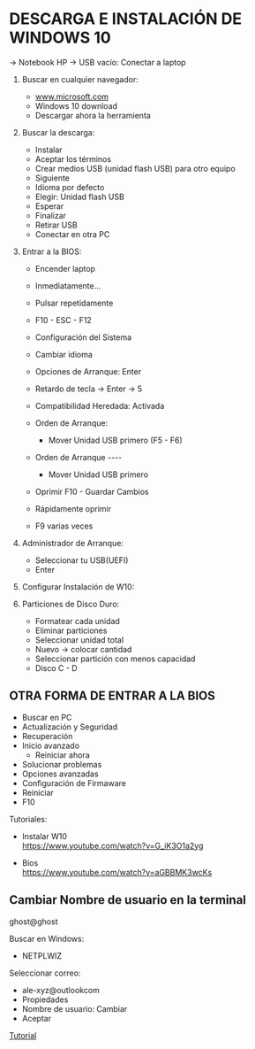 # DESCARGA E INSTALACIÓN DE WINDOWS 10
-> Notebook HP
-> USB vacío: Conectar a laptop

1. Buscar en cualquier navegador:
	- www.microsoft.com
	- Windows 10 download
	- Descargar ahora la herramienta

2. Buscar la descarga:
	- Instalar
	- Aceptar los términos
	- Crear medios USB (unidad flash USB) para otro equipo
	- Siguiente
	- Idioma por defecto
	- Elegir: Unidad flash USB
	- Esperar
	- Finalizar
	- Retirar USB
	- Conectar en otra PC

3. Entrar a la BIOS:
	- Encender laptop
	- Inmediatamente...
	- Pulsar repetidamente
	- F10 - ESC - F12

	- Configuración del Sistema
	- Cambiar idioma
	- Opciones de Arranque: Enter
	- Retardo de tecla -> Enter -> 5
	- Compatibilidad Heredada: Activada
	- Orden de Arranque: 
		- Mover Unidad USB primero (F5 - F6)
	- Orden de Arranque ----
		- Mover Unidad USB primero		
	- Oprimir F10 - Guardar Cambios
	- Rápidamente oprimir
	- F9 varias veces

3. Administrador de Arranque:
	- Seleccionar tu USB(UEFI)
	- Enter

4. Configurar Instalación de W10:

5. Particiones de Disco Duro:
	- Formatear cada unidad
	- Eliminar particiones
	- Seleccionar unidad total
	- Nuevo -> colocar cantidad
	- Seleccionar partición con menos capacidad
	- Disco C - D
	



## OTRA FORMA DE ENTRAR A LA BIOS
- Buscar en PC
- Actualización y Seguridad
- Recuperación
- Inicio avanzado
	- Reiniciar ahora
- Solucionar problemas
- Opciones avanzadas
- Configuración de Firmaware
- Reiniciar
- F10 	


Tutoriales:      
- Instalar W10       
https://www.youtube.com/watch?v=G_iK3O1a2yg

- Bios      
https://www.youtube.com/watch?v=aGBBMK3wcKs


## Cambiar Nombre de usuario en la terminal

ghost@ghost

Buscar en Windows:   
- NETPLWIZ

Seleccionar correo:  
- ale-xyz@outlookcom
- Propiedades 
- Nombre de usuario: Cambiar 
- Aceptar

[Tutorial](https://www.youtube.com/watch?v=hy2J1fZ9a4s&t=94s)